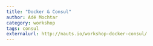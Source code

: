 ```yaml
---
title: "Docker & Consul"
author: Adé Mochtar
category: workshop
tags: consul
externalurl: http://nauts.io/workshop-docker-consul/
---
```

